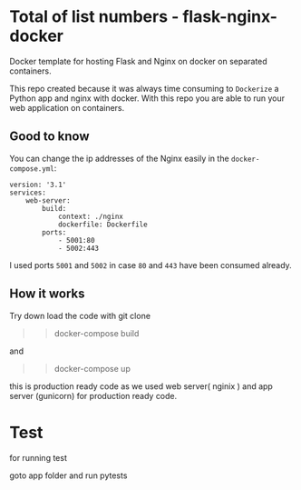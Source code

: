 # Total of list numbers - flask-nginx-docker
Docker template for hosting Flask and Nginx on docker on separated containers.

This repo created because it was always time consuming to `Dockerize` a Python app and nginx with docker. With this repo you are able to run your web application on containers.

## Good to know
You can change the ip addresses of the Nginx easily in the `docker-compose.yml`:

```
version: '3.1'
services:
    web-server:
        build:
            context: ./nginx
            dockerfile: Dockerfile
        ports:
            - 5001:80
            - 5002:443
```

I used ports `5001` and `5002` in case `80` and `443` have been consumed already.

## How it works 
 Try down load the code with git clone 

>> docker-compose build

 and 

 >> docker-compose up

 this is production ready code as we used web server( nginix ) and app server (gunicorn) for production ready code.


 # Test 

 for running test 

 goto app folder 
  and run 
  pytests



